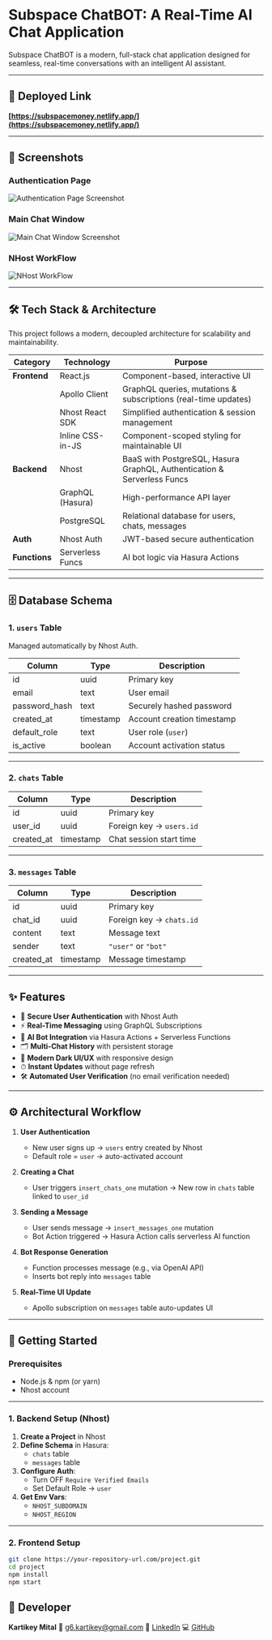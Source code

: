 # Subspace ChatBOT: A Real-Time AI Chat Application

Subspace ChatBOT is a modern, full-stack chat application designed for seamless, real-time conversations with an intelligent AI assistant.  

---


## 🔗 Deployed Link

**[https://subspacemoney.netlify.app/](https://subspacemoney.netlify.app/)**

---
## 📸 Screenshots

### Authentication Page
![Authentication Page Screenshot](https://i.ibb.co/HTj473Jp/Screenshot-2025-08-12-230409.png)

### Main Chat Window
![Main Chat Window Screenshot](https://i.ibb.co/9kjw6sMv/Screenshot-2025-08-12-230332.png)

### NHost WorkFlow
![NHost WorkFlow](https://i.ibb.co/mVwGp5bb/Screenshot-2025-08-12-233029.png)

---

## 🛠️ Tech Stack & Architecture

This project follows a modern, decoupled architecture for scalability and maintainability.

| Category       | Technology         | Purpose                                                                 |
|----------------|-------------------|-------------------------------------------------------------------------|
| **Frontend**   | React.js          | Component-based, interactive UI                                        |
|                | Apollo Client     | GraphQL queries, mutations & subscriptions (real-time updates)         |
|                | Nhost React SDK   | Simplified authentication & session management                         |
|                | Inline CSS-in-JS  | Component-scoped styling for maintainable UI                            |
| **Backend**    | Nhost             | BaaS with PostgreSQL, Hasura GraphQL, Authentication & Serverless Funcs|
|                | GraphQL (Hasura)  | High-performance API layer                                              |
|                | PostgreSQL        | Relational database for users, chats, messages                          |
| **Auth**       | Nhost Auth        | JWT-based secure authentication                                         |
| **Functions**  | Serverless Funcs  | AI bot logic via Hasura Actions                                         |

---

## 🗄️ Database Schema

### 1. `users` Table  
Managed automatically by Nhost Auth.

| Column         | Type      | Description                                      |
|----------------|-----------|--------------------------------------------------|
| id             | uuid      | Primary key                                      |
| email          | text      | User email                                       |
| password_hash  | text      | Securely hashed password                         |
| created_at     | timestamp | Account creation timestamp                       |
| default_role   | text      | User role (`user`)                               |
| is_active      | boolean   | Account activation status                        |

---

### 2. `chats` Table  

| Column     | Type      | Description                                      |
|------------|-----------|--------------------------------------------------|
| id         | uuid      | Primary key                                      |
| user_id    | uuid      | Foreign key → `users.id`                         |
| created_at | timestamp | Chat session start time                          |

---

### 3. `messages` Table  

| Column     | Type      | Description                                      |
|------------|-----------|--------------------------------------------------|
| id         | uuid      | Primary key                                      |
| chat_id    | uuid      | Foreign key → `chats.id`                         |
| content    | text      | Message text                                     |
| sender     | text      | `"user"` or `"bot"`                              |
| created_at | timestamp | Message timestamp                                |

---

## ✨ Features

- 🔐 **Secure User Authentication** with Nhost Auth  
- ⚡ **Real-Time Messaging** using GraphQL Subscriptions  
- 🤖 **AI Bot Integration** via Hasura Actions + Serverless Functions  
- 🗂️ **Multi-Chat History** with persistent storage  
- 🎨 **Modern Dark UI/UX** with responsive design  
- ⏱ **Instant Updates** without page refresh  
- 🛠 **Automated User Verification** (no email verification needed)  

---

## ⚙️ Architectural Workflow

1. **User Authentication**
   - New user signs up → `users` entry created by Nhost  
   - Default role = `user` → auto-activated account

2. **Creating a Chat**
   - User triggers `insert_chats_one` mutation → New row in `chats` table linked to `user_id`

3. **Sending a Message**
   - User sends message → `insert_messages_one` mutation  
   - Bot Action triggered → Hasura Action calls serverless AI function

4. **Bot Response Generation**
   - Function processes message (e.g., via OpenAI API)  
   - Inserts bot reply into `messages` table

5. **Real-Time UI Update**
   - Apollo subscription on `messages` table auto-updates UI

---

## 🚀 Getting Started

### **Prerequisites**
- Node.js & npm (or yarn)
- Nhost account

---

### **1. Backend Setup (Nhost)**

1. **Create a Project** in Nhost  
2. **Define Schema** in Hasura:
   - `chats` table
   - `messages` table  
3. **Configure Auth**:
   - Turn OFF `Require Verified Emails`
   - Set Default Role → `user`  
4. **Get Env Vars**:
   - `NHOST_SUBDOMAIN`
   - `NHOST_REGION`

---

### **2. Frontend Setup**

```bash
git clone https://your-repository-url.com/project.git
cd project
npm install
npm start
```

## 👤 Developer

**Kartikey Mital**
📧 [g6.kartikey@gmail.com](mailto:g6.kartikey@gmail.com)
🔗 [LinkedIn](https://linkedin.com/in/kartikey-mittal)
💻 [GitHub](https://github.com/kartikey-mittal/)
